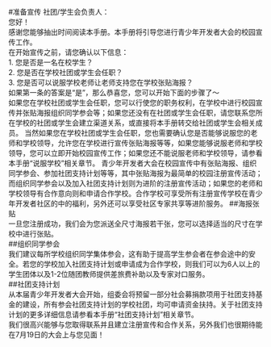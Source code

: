 #准备宣传
社团/学生会负责人：    
您好！    
	感谢您能够抽出时间阅读本手册。本手册将引导您进行青少年开发者大会的校园宣传工作。    
	在开始宣传之前，请您确认以下信息：    
		1. 您是否是一名在校学生？    
		2. 您是否在学校社团或学生会任职？    
		3. 您是否可以说服学校老师让老师支持您在学校张贴海报？    
如果第一条的答案是“是”，那么恭喜您，您可以开始下面的步骤了～    
	如果您在学校社团或学生会任职，您可以行使您的职务权利，在学校中进行校园宣传并张贴海报组织同学参会等；如果您还没有在社团或学生会任职，请您联系您所在学校的社团或学生会建立渠道关系，或直接将本手册转交给社团或学生会相关成员。
	当然如果您在学校社团或学生会任职，您也需要确认您是否能够说服您的老师和学校领导，允许您在学校进行宣传张贴海报等等，如果您能够说服老师和学校领导，您可以立即开始校园宣传工作；如果您还不能说服老师和学校领导，请参看本手册“说服学校”相关章节。
	青少年开发者大会在校园宣传中有张贴海报、组织同学参会、参加社团支持计划等等，其中张贴海报为最简单的校园注册宣传活动；而组织同学参会以及加入社团支持计划则为进阶的注册宣传活动；如果您的老师和学校领导有合作意向则和申请合作学校。合作学校可享受所有注册宣传学校在青少年开发者社区的中的福利，另外还可以享受社区专家共享等进阶服务。
	##海报张贴    
	一旦您注册成功，我们会为您派送全尺寸海报若干张，您可以选择适当的尺寸在学校中进行张贴。    
	##组织同学参会    
	我们建议每所学校组织同学集体参会，这有助于提高学生参会者在参会途中的安全。若您的学校加入社团支持计划或申请成为合作学校，则我们可以为6人以上的学生团体以及1-2位随团教师提供差旅费补助以及专家对口服务。    
	##社团支持计划    
	从本届青少年开发者大会开始，组委会将预留一部分社会募捐款项用于社团支持基金的建设，所有参会社团支持计划的学校社团，均可申请资金扶持。关于社团支持计划的更多详细信息请参看本手册“社团支持计划”相关章节。    
	我们很高兴能够与您取得联系并且建立注册宣传和合作关系，另外我们也很期待能在7月19日的大会上与您见面！    
